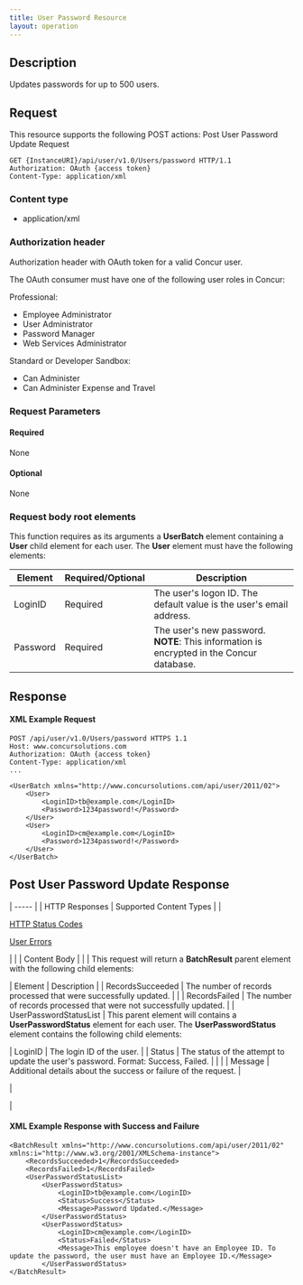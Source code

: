 ```yaml
---
title: User Password Resource
layout: operation
---
```



## **Description**

Updates passwords for up to 500 users.

## **Request**

This resource supports the following POST actions: Post User Password Update Request

```
GET {InstanceURI}/api/user/v1.0/Users/password HTTP/1.1
Authorization: OAuth {access token}
Content-Type: application/xml
```

### **Content type**

* application/xml

### **Authorization header**

Authorization header with OAuth token for a valid Concur user.

The OAuth consumer must have one of the following user roles in Concur:

Professional:

* Employee Administrator
* User Administrator
* Password Manager
* Web Services Administrator

Standard or Developer Sandbox:

* Can Administer
* Can Administer Expense and Travel

### **Request Parameters**

#### **Required**

None

#### **Optional**

None

### Request body root elements

This function requires as its arguments a **UserBatch** element containing a **User** child element for each user. The **User** element must have the following elements:  

|  Element |  Required/Optional |  Description |
|----------|--------------------|--------------|
|  LoginID |  Required |  The user's logon ID. The default value is the user's email address. |  
|  Password |  Required |  The user's new password.  **NOTE**: This information is encrypted in the Concur database. |


## **Response**


####  XML Example Request

    POST /api/user/v1.0/Users/password HTTPS 1.1
    Host: www.concursolutions.com
    Authorization: OAuth {access token}
    Content-Type: application/xml
    ...

    <UserBatch xmlns="http://www.concursolutions.com/api/user/2011/02">
        <User>
            <LoginID>tb@example.com</LoginID>
            <Password>1234password!</Password>
        </User>
        <User>
            <LoginID>cm@example.com</LoginID>
            <Password>1234password!</Password>
        </User>
    </UserBatch>

##  Post User Password Update Response

| ----- |
|  HTTP Responses |  Supported Content Types |
|

[HTTP Status Codes][1]

[User Errors ][2]

 |   |
|  Content Body |   |
|  This request will return a **BatchResult** parent element with the following child elements:  

|  Element |  Description |
|  RecordsSucceeded |  The number of records processed that were successfully updated. |   |
|  RecordsFailed |  The number of records processed that were not successfully updated. |
|  UserPasswordStatusList |  This  parent element will contains a **UserPasswordStatus** element for each user. The **UserPasswordStatus** element contains the following child elements:

|  LoginID |  The login ID of the user. |
|  Status |  The status of the attempt to update the user's password. Format: Success, Failed. |   | |
|  Message |  Additional details about the success or failure of the request. |

 |

 |

####  XML Example Response with Success and Failure

    <BatchResult xmlns="http://www.concursolutions.com/api/user/2011/02" xmlns:i="http://www.w3.org/2001/XMLSchema-instance">
        <RecordsSucceeded>1</RecordsSucceeded>
        <RecordsFailed>1</RecordsFailed>
        <UserPasswordStatusList>
            <UserPasswordStatus>
                <LoginID>tb@example.com</LoginID>
                <Status>Success</Status>
                <Message>Password Updated.</Message>
            </UserPasswordStatus>
            <UserPasswordStatus>
                <LoginID>cm@example.com</LoginID>
                <Status>Failed</Status>
                <Message>This employee doesn't have an Employee ID. To update the password, the user must have an Employee ID.</Message>
            </UserPasswordStatus>
    </BatchResult>

  


[1]: https://developer.concur.com/reference/http-codes
[2]: https://developer.concur.com/node/401#usererrors
